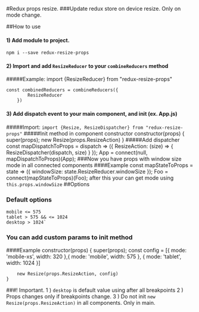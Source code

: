 #Redux props resize.
###Update redux store on device resize. Only on mode change.

##How to use
#### 1) Add module to project.
    npm i --save redux-resize-props
#### 2) Import and add `ResizeReducer` to your `combineReducers` method
#####Example:
    import {ResizeReducer} from "redux-resize-props"
    
    const combinedReducers = combineReducers({ 
            ResizeReducer 
        })

#### 3) Add dispatch event to your main component, and init (ex. App.js)
#####Import:
`import {Resize, ResizeDispatcher} from "redux-resize-props"`
#####Init method in component constructor
    constructor(props) {
        super(props);
        new Resize(props.ResizeAction)
    }
#####Add dispatcher
    const mapDispatchToProps = dispatch => ({
         ResizeAction: (size) => {
             ResizeDispatcher(dispatch, size)
         }
     });
     App = connect(null, mapDispatchToProps)(App);
###Now you have props with window size mode in all connected components
####Example
    const mapStateToProps = state => ({
        windowSize: state.ResizeReducer.windowSize
    });
    Foo = connect(mapStateToProps)(Foo);
after this your can get mode using `this.props.windowSize`
##Options
### Default options
    mobile <= 575
    tablet > 575 && <= 1024
    desktop > 1024`
### You can add custom params to init method
####Example
    constructor(props) {
        super(props);
        const config = [{
                            mode: 'mobile-xs',
                            width: 320
                        },{
                            mode: 'mobile',
                            width: 575
                        }, {
                            mode: 'tablet',
                            width: 1024
                        }]

        new Resize(props.ResizeAction, config)
    }                 
                    
###! Important. 
1 ) `desktop` is default value using after all breakpoints
2 ) Props changes only if breakpoints change.
3 ) Do not init `new Resize(props.ResizeAction)` in all components. Only in main.